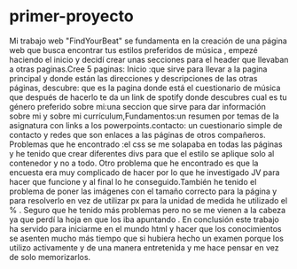 # primer-proyecto
Mi trabajo web "FindYourBeat" se fundamenta en la creación de una página web que busca encontrar tus estilos preferidos de música , empezé haciendo el inicio y decidí crear unas secciones para el header que llevaban a otras paginas.Cree 5 paginas: Inicio :que sirve para llevar a la pagina principal y donde están las direcciones y descripciones de las otras páginas, descubre: que es la pagina donde está el cuestionario de música que después de hacerlo te da un link de spotify donde descubres cual es tu género preferido sobre mi:una seccion que sirve para dar información sobre mi y sobre mi currículum,Fundamentos:un resumen por temas de la asignatura con links a los powerpoints.contacto: un cuestionario simple de contacto y redes que son enlaces a las páginas de otros compañeros.
Problemas que he encontrado :el css  se me solapaba en todas las páginas y he tenido que crear diferentes divs para que el estilo se aplique solo al contenedor y no a todo. Otro problema que he encontrado es que la encuesta era muy complicado de hacer por lo que he investigado JV para hacer que funcione y al final lo he conseguido.También he tenido el problema de poner las imágenes con el tamaño correcto para la página y para resolverlo en vez de utilizar px para la unidad de medida he utilizado el % . Seguro que he tenido más problemas pero no se me vienen a la  cabeza ya que perdí la hoja  en que los iba apuntando . En conclusión este trabajo ha servido para iniciarme en el mundo html y hacer que los conocimientos se asenten mucho más tiempo que si hubiera hecho un examen porque los utilizo activamente y de una manera entretenida y me hace pensar en vez de solo memorizarlos.
